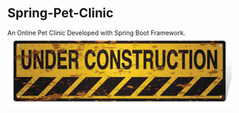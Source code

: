 # Spring-Pet-Clinic
An Online Pet Clinic Developed with Spring Boot Framework.
<br />![Under Construction](under-construction.jpg)
